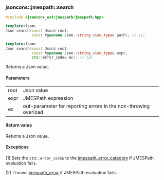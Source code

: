 ### jsoncons::jmespath::search

```c++
#include <jsoncons_ext/jmespath/jmespath.hpp>

template<Json>
Json search(const Json& root, 
            const typename Json::string_view_type& path); // (1)

template<Json>
Json search(const Json& root, 
            const typename Json::string_view_type& expr,
            std::error_code& ec); // (2)
```

Returns a Json value.

#### Parameters

<table>
  <tr>
    <td>root</td>
    <td>Json value</td> 
  </tr>
  <tr>
    <td>expr</td>
    <td>JMESPath expression</td> 
  </tr>
  <tr>
    <td>ec</td>
    <td>out-parameter for reporting errors in the non-throwing overload</td> 
  </tr>
</table>

#### Return value

Returns a Json value.

#### Exceptions

(1) Sets the `std::error_code&` to the [jmespath_error_category](jmespath_errc.md) if JMESPath evaluation fails. 

(2) Throws [jmespath_error](jmespath_error.md) if JMESPath evaluation fails.


